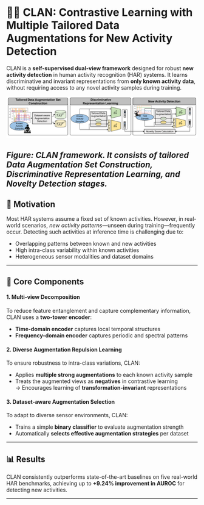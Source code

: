 # 🧠🏃 CLAN: Contrastive Learning with Multiple Tailored Data Augmentations for New Activity Detection

CLAN is a **self-supervised dual-view framework** designed for robust **new activity detection** in human activity recognition (HAR) systems. It learns discriminative and invariant representations from **only known activity data**, without requiring access to any novel activity samples during training.

![CLAN Overview](overview.png)

*Figure: CLAN framework. It consists of tailored Data Augmentation Set Construction, Discriminative Representation Learning, and Novelty Detection stages.*
---

## 🚀 Motivation

Most HAR systems assume a fixed set of known activities. However, in real-world scenarios, *new activity patterns*—unseen during training—frequently occur. Detecting such activities at inference time is challenging due to:

- Overlapping patterns between known and new activities  
- High intra-class variability within known activities  
- Heterogeneous sensor modalities and dataset domains  

---

## 🔧 Core Components

#### 1. Multi-view Decomposition
To reduce feature entanglement and capture complementary information, CLAN uses a **two-tower encoder**:
- **Time-domain encoder** captures local temporal structures
- **Frequency-domain encoder** captures periodic and spectral patterns

#### 2. Diverse Augmentation Repulsion Learning
To ensure robustness to intra-class variations, CLAN:
- Applies **multiple strong augmentations** to each known activity sample
- Treats the augmented views as **negatives** in contrastive learning  
→ Encourages learning of **transformation-invariant** representations

#### 3. Dataset-aware Augmentation Selection
To adapt to diverse sensor environments, CLAN:
- Trains a simple **binary classifier** to evaluate augmentation strength
- Automatically **selects effective augmentation strategies** per dataset

---

## 📊 Results

CLAN consistently outperforms state-of-the-art baselines on five real-world HAR benchmarks, achieving up to **+9.24% improvement in AUROC** for detecting new activities.

---

